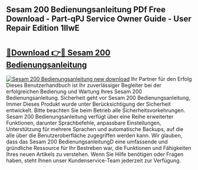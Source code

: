 ## Sesam 200 Bedienungsanleitung PDf Free Download - Part-qPJ Service Owner Guide - User Repair Edition 1IIwE

# <h2><a href="http://df5kb6a.blite.top/?on=Sesam+200+Bedienungsanleitung">🔗Download 👉🔴 Sesam 200 Bedienungsanleitung</a></h2>

[![Sesam 200 Bedienungsanleitung new download](https://i.imgur.com/lujVjoI.png)](http://df5kb6a.blite.top/?on=Sesam+200+Bedienungsanleitung)
Ihr Partner für den Erfolg Dieses Benutzerhandbuch ist Ihr zuverlässiger Begleiter bei der erfolgreichen Bedienung und Wartung Ihres Sesam 200 Bedienungsanleitung. Sicherheit geht vor Sesam 200 Bedienungsanleitung, Immer Dieses Produkt wurde unter Berücksichtigung der Sicherheit entwickelt. Bitte beachten Sie beim Betrieb alle Sicherheitsvorkehrungen. Sesam 200 Bedienungsanleitung verfügt über eine Reihe erweiterter Funktionen, darunter Sprachbefehle, anpassbare Einstellungen, Unterstützung für mehrere Sprachen und automatische Backups, auf die alle über die Benutzeroberfläche zugegriffen werden kann. Wir glauben, dass das Sesam 200 BedienungsanleitungD eine umfassende und gründliche Ressource für Ihr Bestreben war, die Funktionen und Fähigkeiten Ihres neuen Artikels zu verstehen. Wenn Sie Hilfe benötigen oder Fragen haben, steht Ihnen unser Kundenservice-Team jederzeit zur Verfügung.
